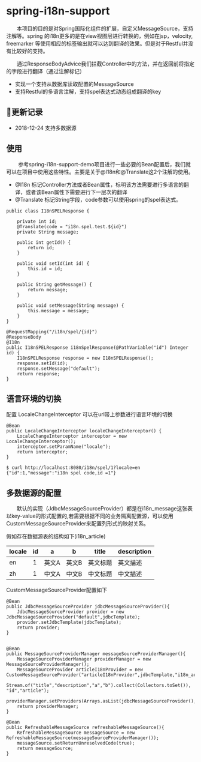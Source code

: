 # spring-i18n-support
&emsp;&emsp;本项目的目的是对Spring国际化组件的扩展，自定义MessageSource，支持注解等。spring 的i18n更多的是在view视图层进行转换的，例如在jsp，velocity, freemarker 等使用相应的标签输出就可以达到翻译的效果。但是对于Restful并没有比较好的支持。

&emsp;&emsp;通过ResponseBodyAdvice我们拦截Controller中的方法，并在返回前将指定的字段进行翻译（通过注解标记）

- 实现一个支持从数据库读取配置的MessageSource
- 支持Restful的多语言注解，支持spel表达式动态组成翻译的key

## 更新记录

- 2018-12-24 支持多数据源

## 使用
&emsp;&emsp; 参考spring-i18n-support-demo项目进行一些必要的Bean配置后，我们就可以在项目中使用这些特性。主要是关于@I18n和@Translate这2个注解的使用。

- @I18n 标记Controller方法或者Bean属性，标明该方法需要进行多语言的翻译，或者该Bean属性下需要进行下一层次的翻译
- @Translate 标记String字段，code参数可以使用spring的spel表达式。
```
public class I18nSPELResponse {

	private int id;
	@Translate(code = "i18n.spel.test.${id}")
	private String message;

	public int getId() {
		return id;
	}

	public void setId(int id) {
		this.id = id;
	}

	public String getMessage() {
		return message;
	}

	public void setMessage(String message) {
		this.message = message;
	}
}

```

```
@RequestMapping("/i18n/spel/{id}")  
@ResponseBody
@I18n
public I18nSPELResponse i18nSpelResponse(@PathVariable("id") Integer id) {
	I18nSPELResponse response = new I18nSPELResponse();
	response.setId(id);
	response.setMessage("default");
	return response;
}

```
## 语言环境的切换
配置 LocaleChangeInterceptor 可以在url带上参数进行语言环境的切换
```
@Bean
public LocaleChangeInterceptor localeChangeInterceptor() {
	LocaleChangeInterceptor interceptor = new LocaleChangeInterceptor();
	interceptor.setParamName("locale");
	return interceptor;
}
```
```
$ curl http://localhost:8080/i18n/spel/1?locale=en
{"id":1,"message":"i18n spel code,id =1"}
```

## 多数据源的配置
&emsp;&emsp;默认的实现（JdbcMessageSourceProvider）都是在i18n_message这张表以key-value的形式配置的,若需要根据不同的业务隔离配置源，可以使用CustomMessageSourceProvider来配置列形式的映射关系。

假如存在数据源表的结构如下(i18n_article)

| locale | id | a     | b     | title    | description |
| ------ | -- | ----- | ----- | -------- | ----------- |
| en     | 1  | 英文A | 英文B | 英文标题 | 英文描述 |
| zh     | 1  | 中文A | 中文B | 中文标题 | 中文描述 |

CustomMessageSourceProvider配置如下

```
@Bean
public JdbcMessageSourceProvider jdbcMessageSourceProvider(){
	JdbcMessageSourceProvider provider = new JdbcMessageSourceProvider("default",jdbcTemplate);
	provider.setJdbcTemplate(jdbcTemplate);
	return provider;
}


@Bean
public MessageSourceProviderManager messageSourceProviderManager(){
	MessageSourceProviderManager providerManager = new MessageSourceProviderManager();
	MessageSourceProvider articleI18nProvider = new CustomMessageSourceProvider("articleI18nProvider",jdbcTemplate,"i18n_article",
			Stream.of("title","description","a","b").collect(Collectors.toSet()), "id","article");
	providerManager.setProviders(Arrays.asList(jdbcMessageSourceProvider(),articleI18nProvider));
	return providerManager;
}

@Bean
public RefreshableMessageSource refreshableMessageSource(){
	RefreshableMessageSource messageSource = new RefreshableMessageSource(messageSourceProviderManager());
	messageSource.setReturnUnresolvedCode(true);
	return messageSource;
}
```
